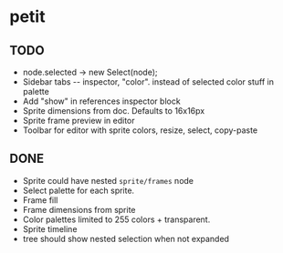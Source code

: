 # petit

## TODO

* node.selected → new Select(node);
* Sidebar tabs -- inspector, "color". instead of selected color stuff in palette
* Add "show" in references inspector block
* Sprite dimensions from doc. Defaults to 16x16px
* Sprite frame preview in editor
* Toolbar for editor with sprite colors, resize, select, copy-paste

## DONE

* Sprite could have nested `sprite/frames` node
* Select palette for each sprite.
* Frame fill
* Frame dimensions from sprite
* Color palettes limited to 255 colors + transparent.
* Sprite timeline
* tree should show nested selection when not expanded
